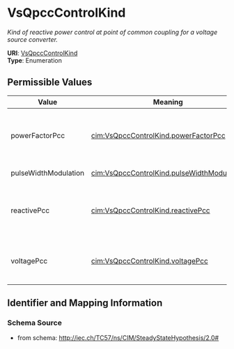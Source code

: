 # VsQpccControlKind




_Kind of reactive power control at point of common coupling for a voltage source converter._



**URI**: [VsQpccControlKind](VsQpccControlKind)<br />
**Type**: Enumeration

## Permissible Values

| Value | Meaning | Description |
| --- | --- | --- |
| powerFactorPcc | [cim:VsQpccControlKind.powerFactorPcc](http://iec.ch/TC57/CIM100#VsQpccControlKind.powerFactorPcc) | Control is power factor at point of common coupling |
| pulseWidthModulation | [cim:VsQpccControlKind.pulseWidthModulation](http://iec.ch/TC57/CIM100#VsQpccControlKind.pulseWidthModulation) | No explicit control |
| reactivePcc | [cim:VsQpccControlKind.reactivePcc](http://iec.ch/TC57/CIM100#VsQpccControlKind.reactivePcc) | Control is reactive power at point of common coupling |
| voltagePcc | [cim:VsQpccControlKind.voltagePcc](http://iec.ch/TC57/CIM100#VsQpccControlKind.voltagePcc) | Control is voltage at point of common coupling |








## Identifier and Mapping Information







### Schema Source


* from schema: http://iec.ch/TC57/ns/CIM/SteadyStateHypothesis/2.0#




